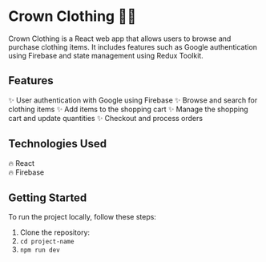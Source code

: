 # Crown Clothing 👑👗

Crown Clothing is a React web app that allows users to browse and purchase clothing items. It includes features such as Google authentication using Firebase and state management using Redux Toolkit.

## Features

✨ User authentication with Google using Firebase
✨ Browse and search for clothing items
✨ Add items to the shopping cart
✨ Manage the shopping cart and update quantities
✨ Checkout and process orders

## Technologies Used

🔥 React
\
🔥 Firebase

## Getting Started

To run the project locally, follow these steps:

1. Clone the repository:
2. `cd project-name`
3. `npm run dev`
